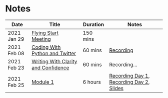 # Notes

Date | Title | Duration | Notes
--- | --- | --- | --- 
2021 Jan 29 | [Flying Start Meeting](2021-01-29_1000_MultiverseFlyingStart.md) | 150 mins | 
2021 Feb 08 | [Coding With Python and Twitter](2021-02-08_1300_MultiverseCodingWithPythonTwitter.md) | 60 mins | [Recording](https://drive.google.com/file/d/1TXVpSgslwEN9LMg52_XWs6bk4k3FScT6/view)
2021 Feb 23 | [Writing With Clarity and Confidence](2021-02-23_1500_Multiverse_Writing_with_Clarity_and_Confidence.md) | 60 mins | Recording...
2021 Feb 25 | [Module 1](2021-02-25_0930_Multiverse_Module_1.md) | 6 hours | [Recording Day 1](https://multiverse-io.zoom.us/rec/share/hxnHds6raRBe0VuyA9vYwhIfQ-j9VAvtocYHcaQeRwWoAIiCE8dhgG-hWnWVOb4.QlXWEgsXFIzjo_It), [Recording Day 2](https://multiverse-io.zoom.us/rec/share/4PZxRLPkPTP43suMif_SWhFK7mmkl_BdcTgZ-Ng3fZtPW-2uLJg8sTeNAfcxlhe8.zHgAhOODwJWWLmAr), [Slides](https://docs.google.com/presentation/d/1Xl7Xt3Etyk-WGm0kLSSlDlPmTfNy2XDhC-1uZjgzA68/edit?usp%3Dsharing)
